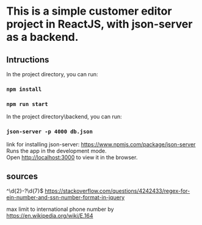 # This is a simple customer editor project in ReactJS, with json-server as a backend.

## Intructions

In the project directory, you can run:

### `npm install`

### `npm run start`

In the project directory\backend, you can run:

### `json-server -p 4000 db.json`

link for installing json-server: https://www.npmjs.com/package/json-server \
Runs the app in the development mode.\
Open [http://localhost:3000](http://localhost:3000) to view it in the browser.

## sources

^\d{2}\-?\d{7}$
https://stackoverflow.com/questions/4242433/regex-for-ein-number-and-ssn-number-format-in-jquery

max limit to international phone number by
https://en.wikipedia.org/wiki/E.164

